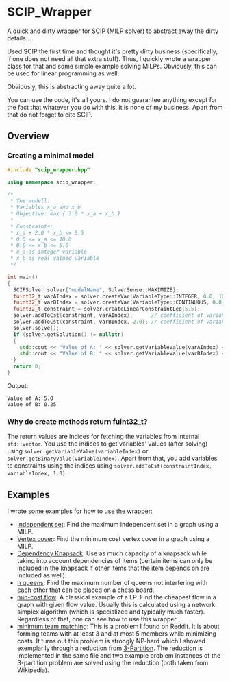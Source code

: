 # SCIP_Wrapper
A quick and dirty wrapper for SCIP (MILP solver) to abstract away the dirty details...

Used SCIP the first time and thought it's pretty dirty business (specifically, if one does not need all that extra stuff).
Thus, I quickly wrote a wrapper class for that and some simple example solving MILPs. Obviously, this can be used for linear programming as well.

Obviously, this is abstracting away quite a lot.

You can use the code, it's all yours. I do not guarantee anything except for the fact that whatever you do with this, it is none of my business.
Apart from that do not forget to cite SCIP.

## Overview

### Creating a minimal model
```C++
#include "scip_wrapper.hpp"

using namespace scip_wrapper;

/*
 * The modell:
 * Variables x_a and x_b
 * Objective: max { 3.0 * x_a + x_b }
 *
 * Constraints:
 * x_a + 2.0 * x_b <= 5.5
 * 0.0 <= x_a <= 10.0
 * 0.0 <= x_b <= 5.0
 * x_a as integer variable
 * x_b as real valued variable 
 */

int main()
{
  SCIPSolver solver{"modelName", SolverSense::MAXIMIZE};
  fuint32_t varAIndex = solver.createVar(VariableType::INTEGER, 0.0, 10.0, 3.0); // coefficient of variable A in objective function is 3.0
  fuint32_t varBIndex = solver.createVar(VariableType::CONTINUOUS, 0.0, 5.0, 1.0);
  fuint32_t constraint = solver.createLinearConstraintLeq(5.5);
  solver.addToCst(constraint, varAIndex);      // coefficient of variable A is 1.0
  solver.addToCst(constraint, varBIndex, 2.0); // coefficient of variable B is 2.0
  solver.solve();
  if (solver.getSolution() != nullptr)
  {
    std::cout << "Value of A: " << solver.getVariableValue(varAIndex) << std::endl;
    std::cout << "Value of B: " << solver.getVariableValue(varBIndex) << std::endl;
  }
  return 0;
}
```
Output:
```
Value of A: 5.0
Value of B: 0.25
```

### Why do create methods return fuint32_t?
The return values are indices for fetching the variables from internal ```std::vector```.
You use the indices to get variables' values (after solving) using ```solver.getVariableValue(variableIndex)``` or ```solver.getBinaryValue(variableIndex)```.
Apart from that, you add variables to constraints using the indices using ```solver.addToCst(constraintIndex, variableIndex, 1.0)```.

## Examples
I wrote some examples for how to use the wrapper:
- [Independent set](https://github.com/keksklauer4/SCIP_Wrapper/blob/master/src/independent_set.cpp): Find the maximum independent set in a graph using a MILP.
- [Vertex cover](https://github.com/keksklauer4/SCIP_Wrapper/blob/master/src/vertex_cover.cpp): Find the minimum cost vertex cover in a graph using a MILP.
- [Dependency Knapsack](https://github.com/keksklauer4/SCIP_Wrapper/blob/master/src/dependency_knapsack.cpp): Use as much capacity of a knapsack while taking into account dependencies of items (certain items can only be included in the knapsack if other items that the item depends on are included as well). 
- [n queens](https://github.com/keksklauer4/SCIP_Wrapper/blob/master/src/n_queens.cpp): Find the maximum number of queens not interfering with each other that can be placed on a chess board.
- [min-cost flow](https://github.com/keksklauer4/SCIP_Wrapper/blob/master/src/min_cost_flow.cpp): A classical example of a LP. Find the cheapest  flow in a graph with given flow value. Usually this is calculated using a network simplex algorithm (which is specialized and typically much faster). Regardless of that, one can see how to use this wrapper.
- [minimum team matching](https://github.com/keksklauer4/SCIP_Wrapper/blob/master/src/min_team_matching.cpp): This is a problem I found on Reddit. It is about forming teams with at least 3 and at most 5 members while minimizing costs. It turns out this problem is strongly NP-hard which I showed exemplarily through a reduction from [3-Partition](https://en.wikipedia.org/wiki/3-partition_problem). The reduction is implemented in the same file and two example problem instances of the 3-partition problem are solved using the reduction (both taken from Wikipedia).
